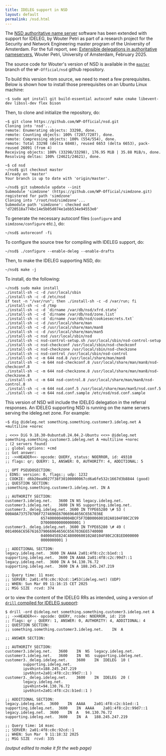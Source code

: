 ```yaml
---
title: IDELEG support in NSD
layout: default
permalink: /nsd.html
---
```


The [NSD authoritative name server](https://nlnetlabs.nl/projects/nsd/about/) software has been extended with support for IDELEG, by Wouter Petri as part of a research project for the Security and Network Engineering master program of the University of Amsterdam.
For the full report, see: [Extensible delegations in authoritative nameservers](https://nlnetlabs.nl/downloads/publications/extensible-delegations-in-authoritative-nameservers_2025-02-09.pdf), Wouter Petri, University of Amsterdam, February 2025.

The source code for Wouter's version of NSD is available in the [`master`](https://github.com/WP-Official/nsd/tree/master) branch of the `WP-Official/nsd` github repository.

To build this version from source, we need to meet a few prerequisites.
Below is shown how to install those prerequisites on an Ubuntu Linux machine:

```
~$ sudo apt install git build-essential autoconf make cmake libevent-dev libssl-dev flex bison
```

Then, to clone and initialize the repository, do:

```
~$ git clone https://github.com/WP-Official/nsd.git
Cloning into 'nsd'...
remote: Enumerating objects: 33298, done.
remote: Counting objects: 100% (7207/7207), done.
remote: Compressing objects: 100% (554/554), done.
remote: Total 33298 (delta 6848), reused 6653 (delta 6653), pack-reused 26091 (from 4)
Receiving objects: 100% (33298/33298), 176.95 MiB | 35.88 MiB/s, done.
Resolving deltas: 100% (24621/24621), done.

~$ cd nsd
~/nsd$ git checkout master
Already on 'master'
Your branch is up to date with 'origin/master'.

~/nsd$ git submodule update --init
Submodule 'simdzone' (https://github.com/WP-Official/simdzone.git) registered for path 'simdzone'
Cloning into '/root/nsd/simdzone'...
Submodule path 'simdzone': checked out 'd720518a774bc14e5b05d074e1ebb534e94553e0'
```

To generate the necessary autoconf files (`configure` and `simdzone/configure` etc.), do:

```
~/nsd$ autoreconf -fi
```

To configure the source tree for compiling with IDELEG support, do:

```
~/nsd$ ./configure --enable-deleg --enable-drafts
```

Then, to make the IDELEG supporting NSD, do:

```
~/nsd$ make -j

```

To install, do the following:

```
~/nsd$ sudo make install
./install-sh -c -d /usr/local/sbin
./install-sh -c -d /etc/nsd
if test -n "/var/run"; then ./install-sh -c -d /var/run; fi
./install-sh -c -d /tmp
./install-sh -c -d `dirname /var/db/nsd/xfrd.state`
./install-sh -c -d `dirname /var/db/nsd/zone.list`
./install-sh -c -d `dirname /var/db/nsd/cookiesecrets.txt`
./install-sh -c -d /usr/local/share/man
./install-sh -c -d /usr/local/share/man/man8
./install-sh -c -d /usr/local/share/man/man5
./install-sh -c nsd /usr/local/sbin/nsd
./install-sh -c nsd-control-setup.sh /usr/local/sbin/nsd-control-setup
./install-sh -c nsd-checkconf /usr/local/sbin/nsd-checkconf
./install-sh -c nsd-checkzone /usr/local/sbin/nsd-checkzone
./install-sh -c nsd-control /usr/local/sbin/nsd-control
./install-sh -c -m 644 nsd.8 /usr/local/share/man/man8
./install-sh -c -m 644 nsd-checkconf.8 /usr/local/share/man/man8/nsd-checkconf.8
./install-sh -c -m 644 nsd-checkzone.8 /usr/local/share/man/man8/nsd-checkzone.8
./install-sh -c -m 644 nsd-control.8 /usr/local/share/man/man8/nsd-control.8
./install-sh -c -m 644 nsd.conf.5 /usr/local/share/man/man5/nsd.conf.5
./install-sh -c -m 644 nsd.conf.sample /etc/nsd/nsd.conf.sample
```

This version of NSD will include the IDELEG delegation in the referral responses.
An IDELEG supporting NSD is running on the name servers serving the ideleg.net zone.
For example:

```
~$ dig @ideleg.net something.something.customer3.ideleg.net A +multiline +norec

; <<>> DiG 9.18.30-0ubuntu0.24.04.2-Ubuntu <<>> @ideleg.net something.something.customer3.ideleg.net A +multiline +norec
; (2 servers found)
;; global options: +cmd
;; Got answer:
;; ->>HEADER<<- opcode: QUERY, status: NOERROR, id: 49310
;; flags: qr; QUERY: 1, ANSWER: 0, AUTHORITY: 4, ADDITIONAL: 5

;; OPT PSEUDOSECTION:
; EDNS: version: 0, flags:; udp: 1232
; COOKIE: d6b20ea0027f38f30100000067cd6a6fe532c1667d3b8844 (good)
;; QUESTION SECTION:
;something.something.customer3.ideleg.net. IN A

;; AUTHORITY SECTION:
customer3.ideleg.net.	3600 IN	NS legacy.ideleg.net.
customer3.ideleg.net.	3600 IN	NS supporting.ideleg.net.
customer3._deleg.ideleg.net. 3600 IN TYPE65280 \# 53 ( 000A0A737570706F7274696E67066964656C6567036E
				65740000040004BCF5F7DB000600102A0104F80C2C99
				D70000000000000001 )
customer3._deleg.ideleg.net. 3600 IN TYPE65280 \# 49 ( 0014066C6567616379066964656C6567036E65740000
				0400045E824C48000600102A0104F80C2CB1ED000000
				0000000001 )

;; ADDITIONAL SECTION:
legacy.ideleg.net.	3600 IN	AAAA 2a01:4f8:c2c:b1ed::1
supporting.ideleg.net.	3600 IN	AAAA 2a01:4f8:c2c:99d7::1
legacy.ideleg.net.	3600 IN	A 94.130.76.72
supporting.ideleg.net.	3600 IN	A 188.245.247.219

;; Query time: 11 msec
;; SERVER: 2a01:4f8:c0c:92cd::1#53(ideleg.net) (UDP)
;; WHEN: Sun Mar 09 11:16:15 CET 2025
;; MSG SIZE  rcvd: 374
```

or to view the content of the IDELEG RRs as intended, using a version of [`drill` compiled for IDELEG support](/ldns.html):

```
$ drill -ord @ideleg.net something.something.customer3.ideleg.net A 
;; ->>HEADER<<- opcode: QUERY, rcode: NOERROR, id: 210
;; flags: qr ; QUERY: 1, ANSWER: 0, AUTHORITY: 4, ADDITIONAL: 4 
;; QUESTION SECTION:
;; something.something.customer3.ideleg.net.	IN	A

;; ANSWER SECTION:

;; AUTHORITY SECTION:
customer3.ideleg.net.	3600	IN	NS	legacy.ideleg.net.
customer3.ideleg.net.	3600	IN	NS	supporting.ideleg.net.
customer3._deleg.ideleg.net.	3600	IN	IDELEG	10 (
		supporting.ideleg.net.
		ipv4hint=188.245.247.219
		ipv6hint=2a01:4f8:c2c:99d7::1 )
customer3._deleg.ideleg.net.	3600	IN	IDELEG	20 (
		legacy.ideleg.net.
		ipv4hint=94.130.76.72
		ipv6hint=2a01:4f8:c2c:b1ed::1 )

;; ADDITIONAL SECTION:
legacy.ideleg.net.	3600	IN	AAAA	2a01:4f8:c2c:b1ed::1
supporting.ideleg.net.	3600	IN	AAAA	2a01:4f8:c2c:99d7::1
legacy.ideleg.net.	3600	IN	A	94.130.76.72
supporting.ideleg.net.	3600	IN	A	188.245.247.219

;; Query time: 14 msec
;; SERVER: 2a01:4f8:c0c:92cd::1
;; WHEN: Sun Mar  9 11:18:32 2025
;; MSG SIZE  rcvd: 335
```
_(output edited to make it fit the web page)_
